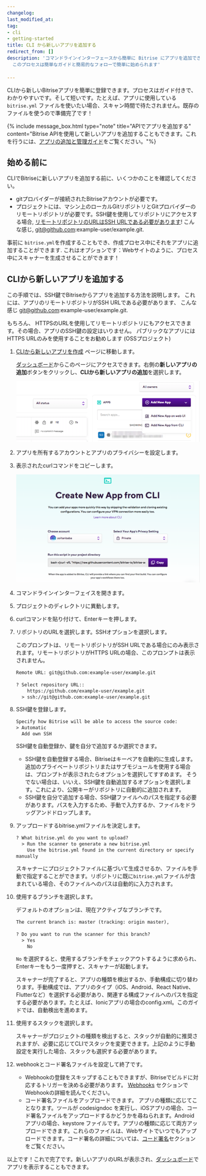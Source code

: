 ```yaml
---
changelog:
last_modified_at:
tag:
- cli
- getting-started
title: CLI から新しいアプリを追加する
redirect_from: []
description: 'コマンドラインインターフェースから簡単に Bitrise にアプリを追加できる:
  このプロセスは簡単なガイドと簡易的なフォローで簡単に始められます'

---
```


CLIから新しいBitriseアプリを簡単に登録できます。プロセスはガイド付きで、わかりやすいです。そして短いです。たとえば、アプリに使用している `bitrise.yml` ファイルを使いたい場合、スキャン時間で待たされません。既存のファイルを使うので準備完了です！

{% include message_box.html type="note" title="APIでアプリを追加する" content="Bitrise APIを使用して新しいアプリを追加することもできます。これを行うには、[アプリの追加と管理ガイド](https://devcenter.bitrise.io/jp/api/adding-and-managing-apps/)をご覧ください。"%}

## 始める前に

CLIでBitriseに新しいアプリを追加する前に、いくつかのことを確認してください。

* gitプロバイダーが接続されたBitriseアカウントが必要です。
* プロジェクトには、マシン上のローカルGitリポジトリとGitプロバイダーのリモートリポジトリが必要です。SSH鍵を使用してリポジトリにアクセスする場合, [リモートリポジトリのURLはSSH URLである必要があります](https://help.github.com/jp/articles/which-remote-url-should-i-use)! こんな感じ, git@github.com:example-user/example.git.

事前に `bitrise.yml`を作成することもでき、作成プロセス中にそれをアプリに追加することができます. これはオプションです：Webサイトのように、プロセス中にスキャナーを生成させることができます！

## CLIから新しいアプリを追加する

この手順では、SSH鍵でBitriseからアプリを追加する方法を説明します。 これには、アプリのリモートリポジトリがSSH URLである必要があります、 こんな感じ git@github.com:example-user/example.git.

もちろん、 HTTPSのURLを使用してリモートリポジトリにもアクセスできます。その場合、アプリのSSH鍵の設定はいりません。 パブリックなアプリにはHTTPS URLのみを使用することをお勧めします (OSSプロジェクト)

 1. [CLIから新しいアプリを作成](https://app.bitrise.io/dashboard/add-app-from-cli) ページに移動します。

    [ダッシュボード](https://app.bitrise.io/dashboard/builds)からこのページにアクセスできます。右側の**新しいアプリの追加**ボタンをクリックし、**CLIから新しいアプリの追加**を選択します。

    ![](/img/Bitrise_-_Mobile_Continuous_Integration_and_Delivery.png)
 2. アプリを所有するアカウントとアプリのプライバシーを設定します。
 3. 表示されたcurlコマンドをコピーします。

    ![](/img/Bitrise_-_Mobile_Continuous_Integration_and_Delivery-2.png)
 4. コマンドラインインターフェイスを開きます。
 5. プロジェクトのディレクトリに異動します。
 6. curlコマンドを貼り付けて、Enterキーを押します。
 7. リポジトリのURLを選択します。SSHオプションを選択します。

    このプロンプトは、リモートリポジトリがSSH URLである場合にのみ表示されます。リモートリポジトリがHTTPS URLの場合、このプロンプトは表示されません。

        Remote URL: git@github.com:example-user/example.git
        
        ? Select repository URL::
            https://github.com/example-user/example.git
          > ssh://git@github.com:example-user/example.git
 8. SSH鍵を登録します。

        Specify how Bitrise will be able to access the source code: 
        > Automatic
          Add own SSH

    SSH鍵を自動登録か、鍵を自分で追加するか選択できます。
    * SSH鍵を自動登録する場合、Bitriseはキーペアを自動的に生成します。 追加のプライベートリポジトリまたはサブモジュールを使用する場合は、プロンプトが表示されたらオプションを選択してすすめます。 そうでない場合は、いいえ、SSH鍵を自動追加するオプションを選択します。これにより、公開キーがリポジトリに自動的に追加されます。
    * SSH鍵を自分で追加する場合、SSH鍵ファイルへのパスを指定する必要があります。パスを入力するため、手動で入力するか、ファイルをドラッグアンドドロップします。
 9. アップロードするbitrise.ymlファイルを決定します。

        ? What bitrise.yml do you want to upload? 
          > Run the scanner to generate a new bitrise.yml
            Use the bitrise.yml found in the current directory or specify manually

    スキャナーにプロジェクトファイルに基づいて生成させるか、ファイルを手動で指定することができます。リポジトリに既に`bitrise.yml`ファイルが含まれている場合、そのファイルへのパスは自動的に入力されます。
1.  使用するブランチを選択します。

    デフォルトのオプションは、現在アクティブなブランチです。

        The current branch is: master (tracking: origin master),
        
        ? Do you want to run the scanner for this branch?
          > Yes
            No

    `No` を選択すると、使用するブランチをチェックアウトするように求められ、Enterキーをもう一度押すと、スキャナーが起動します。

    スキャナーが完了すると、アプリの種類を検出するか、手動構成に切り替わります。手動構成では、アプリのタイプ（iOS、Android、React Native、Flutterなど）を選択する必要があり、関連する構成ファイルへのパスを指定する必要があります。たとえば、Ionicアプリの場合のconfig.xml。このガイドでは、自動検出を進めます。
2.  使用するスタックを選択します。

    スキャナーがプロジェクトの種類を検出すると、スタックが自動的に推奨されますが、必要に応じてCLIでスタックを変更できます。上記のように手動設定を実行した場合、スタックも選択する必要があります。
3.  webhookとコード署名ファイルを設定して終了です。
    * Webhookの登録をスキップすることもできますが、Bitriseでビルドに対応するトリガーを決める必要があります。 [Webhooks](/webhooks/index/) セクションでWebhookの詳細を読んでください。
    * コード署名ファイルをアップロードできます。 アプリの種類に応じてことなります。ツールが codesigndoc を実行し、iOSアプリの場合、コード署名ファイルをアップロードするかどうかを尋ねられます。Androidアプリの場合、keystore ファイルです。アプリの種類に応じて両方アップロードできます。これらのファイルは、Webサイトでいつでもアップロードできます。コード署名の詳細については、[コード署名](/code-signing/code-signing-index/)セクションをご覧ください。

以上です！これで完了です。新しいアプリのURLが表示され、[ダッシュボード](app.bitrise.io/dashboard/)でアプリを表示することもできます。